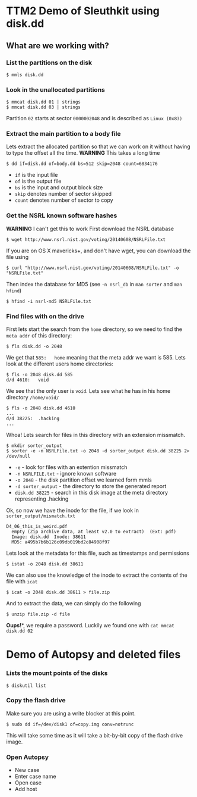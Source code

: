 # TTM2 Demo of Sleuthkit using disk.dd

## What are we working with?

### List the partitions on the disk

    $ mmls disk.dd

### Look in the unallocated partitions

    $ mmcat disk.dd 01 | strings
    $ mmcat disk.dd 03 | strings

Partition `02` starts at sector `0000002048` and is described as `Linux (0x83)`

### Extract the main partition to a body file
Lets extract the allocated partition so that we can work on it without having to type the offset all the time. 
**WARNING** This takes a long time

    $ dd if=disk.dd of=body.dd bs=512 skip=2048 count=6834176

- `if` is the input file
- `of` is the output file
- `bs` is the input and output block size 
- `skip` denotes number of sector skipped
- `count` denotes number of sector to copy

### Get the NSRL known software hashes

**WARNING** I can't get this to work
First download the NSRL database

    $ wget http://www.nsrl.nist.gov/voting/20140608/NSRLFile.txt

If you are on OS X mavericks+, and don't have wget, you can download the file using

    $ curl "http://www.nsrl.nist.gov/voting/20140608/NSRLFile.txt" -o "NSRLFile.txt"

Then index the database for MD5 (see `-n nsrl_db` in `man sorter` and `man hfind`)

    $ hfind -i nsrl-md5 NSRLFile.txt 

### Find files with on the drive
First lets start the search from the `home` directory, so we need to find the `meta addr` of this directory:

    $ fls disk.dd -o 2048

We get that `585:   home` meaning that the meta addr we want is 585. Lets look at the different users home directories:

    $ fls -o 2048 disk.dd 585
    d/d 4610:   void

We see that the only user is `void`. Lets see what he has in his home directory `/home/void/`

    $ fls -o 2048 disk.dd 4610
    ...
    d/d 38225:  .hacking
    ...

Whoa! Lets search for files in this directory with an extension missmatch.

    $ mkdir sorter_output
    $ sorter -e -n NSRLFile.txt -o 2048 -d sorter_output disk.dd 38225 2> /dev/null

- `-e` - look for files with an extention missmatch
- `-n NSRLFILE.txt` - ignore known software
- `-o 2048` - the disk partition offset we learned form mmls
- `-d sorter_output` - the directory to store the generated report
- `disk.dd 38225` - search in this disk image at the meta directory representing .hacking

Ok, so now we have the inode for the file, if we look in `sorter_output/mismatch.txt`

    D4_06_this_is_weird.pdf
      empty (Zip archive data, at least v2.0 to extract)  (Ext: pdf)
      Image: disk.dd  Inode: 38611
      MD5: a495b7b6b126c09db019bd2c84908f97

Lets look at the metadata for this file, such as timestamps and permissions

    $ istat -o 2048 disk.dd 38611

We can also use the knowledge of the inode to extract the contents of the file with `icat`

    $ icat -o 2048 disk.dd 38611 > file.zip

And to extract the data, we can simply do the following

    $ unzip file.zip -d file

**Oups!***, we require a password. Luckily we found one with `cat mmcat disk.dd 02`

# Demo of Autopsy and deleted files

### Lists the mount points of the disks

    $ diskutil list

### Copy the flash drive

Make sure you are using a write blocker at this point.

    $ sudo dd if=/dev/disk1 of=copy.img conv=notrunc

This will take some time as it will take a bit-by-bit copy of the flash drive image.

### Open Autopsy

- New case
- Enter case name
- Open case
- Add host
